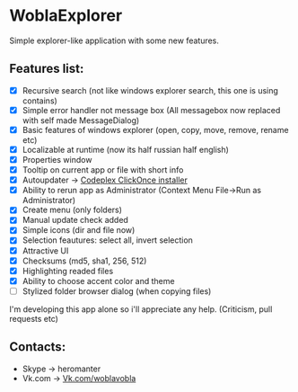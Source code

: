 # WoblaExplorer
Simple explorer-like application with some new features.

## Features list:
- [x] Recursive search (not like windows explorer search, this one is using contains)
- [x] Simple error handler not message box (All messagebox now replaced with self made MessageDialog)
- [x] Basic features of windows explorer (open, copy, move, remove, rename etc)
- [x] Localizable at runtime (now its half russian half english)
- [x] Properties window
- [x] Tooltip on current app or file with short info
- [x] Autoupdater -> [Codeplex ClickOnce installer](https://woblaexplorer.codeplex.com/)
- [x] Ability to rerun app as Administrator (Context Menu File->Run as Administrator)
- [x] Create menu (only folders)
- [x] Manual update check added
- [x] Simple icons (dir and file now)
- [x] Selection feautures: select all, invert selection
- [x] Attractive UI
- [x] Checksums (md5, sha1, 256, 512)
- [x] Highlighting readed files
- [x] Ability to choose accent color and theme
- [ ] Stylized folder browser dialog (when copying files)

I'm developing this app alone so i'll appreciate any help. (Criticism, pull requests etc)

## Contacts:
- Skype -> heromanter
- Vk.com -> [Vk.com/woblavobla](https://vk.com/woblavobla)
